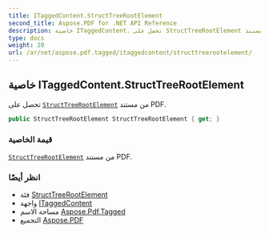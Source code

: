 ```yaml
---
title: ITaggedContent.StructTreeRootElement
second_title: Aspose.PDF for .NET API Reference
description: خاصية ITaggedContent. تحصل على StructTreeRootElement من مستند PDF
type: docs
weight: 20
url: /ar/net/aspose.pdf.tagged/itaggedcontent/structtreerootelement/
---
```

## خاصية ITaggedContent.StructTreeRootElement

تحصل على [`StructTreeRootElement`](../../../aspose.pdf.logicalstructure/structtreerootelement/) من مستند PDF.

```csharp
public StructTreeRootElement StructTreeRootElement { get; }
```

### قيمة الخاصية

[`StructTreeRootElement`](../../../aspose.pdf.logicalstructure/structtreerootelement/) من مستند PDF.

### انظر أيضًا

* فئة [StructTreeRootElement](../../../aspose.pdf.logicalstructure/structtreerootelement/)
* واجهة [ITaggedContent](../)
* مساحة الاسم [Aspose.Pdf.Tagged](../../../aspose.pdf.tagged/)
* التجميع [Aspose.PDF](../../../)